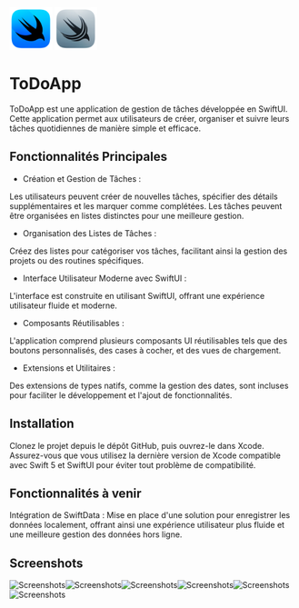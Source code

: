 <a href="https://developer.apple.com/xcode/swiftui/"> 
  <img src="https://raw.githubusercontent.com/CardinalJV/CardinalJV/main/assets/logo-swift/swiftui-96x96_2x.png" alt="SwiftUI" title="SwiftUI" width="75" height="75"/></a>
<a href="https://developer.apple.com/xcode/swiftdata/">
  <img src="https://raw.githubusercontent.com/CardinalJV/CardinalJV/main/assets/logo-swift/swiftdata-96x96_2x.png" alt="SwiftData" title="SwiftData" width="75" height="75"/></a>

# ToDoApp

ToDoApp est une application de gestion de tâches développée en SwiftUI. Cette application permet aux utilisateurs de créer, organiser et suivre leurs tâches quotidiennes de manière simple et efficace.

## Fonctionnalités Principales

- Création et Gestion de Tâches :

Les utilisateurs peuvent créer de nouvelles tâches, spécifier des détails supplémentaires et les marquer comme complétées.
Les tâches peuvent être organisées en listes distinctes pour une meilleure gestion.

- Organisation des Listes de Tâches :

Créez des listes pour catégoriser vos tâches, facilitant ainsi la gestion des projets ou des routines spécifiques.

- Interface Utilisateur Moderne avec SwiftUI :

L'interface est construite en utilisant SwiftUI, offrant une expérience utilisateur fluide et moderne.

- Composants Réutilisables :

L'application comprend plusieurs composants UI réutilisables tels que des boutons personnalisés, des cases à cocher, et des vues de chargement.

- Extensions et Utilitaires :

Des extensions de types natifs, comme la gestion des dates, sont incluses pour faciliter le développement et l'ajout de fonctionnalités.

## Installation

Clonez le projet depuis le dépôt GitHub, puis ouvrez-le dans Xcode. Assurez-vous que vous utilisez la dernière version de Xcode compatible avec Swift 5 et SwiftUI pour éviter tout problème de compatibilité.

## Fonctionnalités à venir

Intégration de SwiftData : 
Mise en place d'une solution pour enregistrer les données localement, offrant ainsi une expérience utilisateur plus fluide et une meilleure gestion des données hors ligne.

## Screenshots 

<img src="https://raw.githubusercontent.com/CardinalJV/ToDoApp/main/Screenshots/2024-09-04-10.14.35.png" alt="Screenshots" title="Screenshots" width="300"/><img src="https://raw.githubusercontent.com/CardinalJV/ToDoApp/main/Screenshots/2024-09-04-10.19.32.png" alt="Screenshots" title="Screenshots" width="300"/><img src="https://raw.githubusercontent.com/CardinalJV/ToDoApp/main/Screenshots/2024-09-04-10.15.00.png" alt="Screenshots" title="Screenshots" width="300"/><img src="https://raw.githubusercontent.com/CardinalJV/ToDoApp/main/Screenshots/2024-09-04-10.15.11.png" alt="Screenshots" title="Screenshots" width="300"/><img src="https://raw.githubusercontent.com/CardinalJV/ToDoApp/main/Screenshots/2024-09-04-10.15.17.png" alt="Screenshots" title="Screenshots" width="300"/><img src="https://raw.githubusercontent.com/CardinalJV/ToDoApp/main/Screenshots/2024-09-04-10.16.45.png" alt="Screenshots" title="Screenshots" width="300"/>

